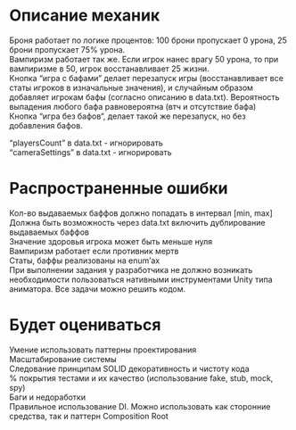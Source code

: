 # Описание механик
Броня работает по логике процентов: 100 брони пропускает 0 урона, 25 брони пропускает 75% урона.  
Вампиризм работает так же. Если игрок нанес врагу 50 урона, то при вампиризме в 50, игрок восстанавливает 25 жизни.  
Кнопка “игра с бафами” делает перезапуск игры (восстанавливает все статы игроков в изначальные значения), и случайным образом добавляет игрокам бафы (согласно описанию в data.txt). Вероятность выпадения любого бафа равновероятна (втч и отсутствие бафа)  
Кнопка “игра без бафов“, делает такой же перезапуск, но без добавления бафов.  

“playersCount” в data.txt -  игнорировать  
“cameraSettings” в data.txt - игнорировать  

# Распространенные ошибки
Кол-во выдаваемых баффов должно попадать в интервал [min, max]  
Должна быть возможность через data.txt включить дублирование выдаваемых баффов  
Значение здоровья игрока может быть меньше нуля  
Вампиризм работает если противник мертв  
Статы, баффы реализованы на enum’ах  
При выполнении задания у разработчика не должно возникать необходимости пользоваться нативными инструментами Unity типа аниматора. Все задачи можно решить кодом.  
# Будет оцениваться
Умение использовать паттерны проектирования  
Масштабирование системы  
Следование принципам SOLID декоративность и чистоту кода  
% покрытия тестами и их качество (использование fake, stub, mock, spy)  
Баги и недоработки  
Правильное использование DI. Можно использовать как сторонние средства, так и паттерн Composition Root  
